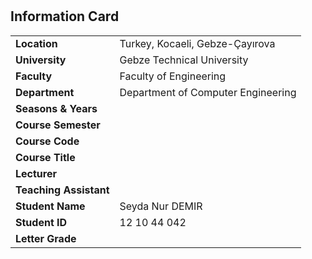 # 


## Information Card
| | |
| --- | --- |
| **Location** | Turkey, Kocaeli, Gebze-Çayırova |
| **University** | Gebze Technical University |
| **Faculty** | Faculty of Engineering |
| **Department** | Department of Computer Engineering |
| **Seasons & Years** |  |
| **Course Semester** |  |
| **Course Code** |  |
| **Course Title** |  |
| **Lecturer** |  |
| **Teaching Assistant** |  |
| **Student Name** | Seyda Nur DEMIR |
| **Student ID** | 12 10 44 042 |
| **Letter Grade** |  |
